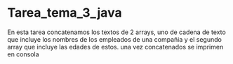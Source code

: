 # Tarea_tema_3_java
En esta tarea concatenamos los textos de 2 arrays, uno de cadena de texto que incluye los nombres de los empleados de una compañia y el segundo array que incluye las edades de estos.
una vez concatenados se imprimen en consola
